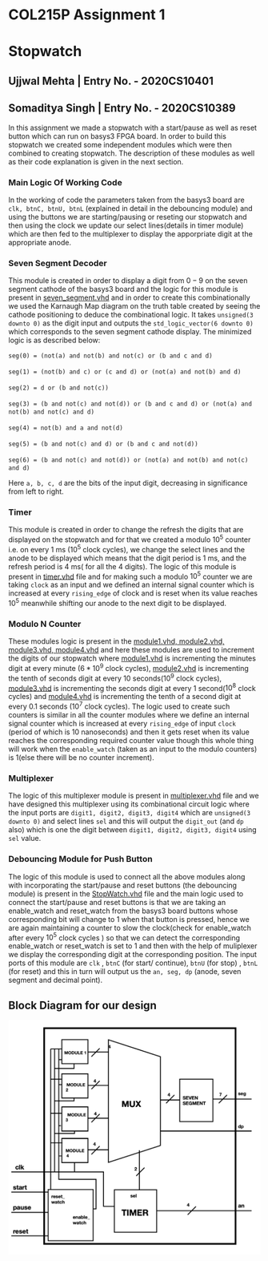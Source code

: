 # COL215P Assignment 1
# Stopwatch

## Ujjwal Mehta | Entry No. - 2020CS10401

## Somaditya Singh | Entry No. - 2020CS10389

In this assignment we made a stopwatch with a start/pause as well as reset button which can run on basys3 FPGA board. In order to build this stopwatch we created some independent modules which were then combined to creating stopwatch. The description of these modules as well as their code explanation is given in the next section.



### Main Logic Of Working Code

In the working of code the parameters taken from the basys3 board are `clk, btnC, btnU, btnL` (explained in detail in the debouncing module) and using the buttons we are starting/pausing or reseting our stopwatch and then using the clock we update our select lines(details in timer module) which are then fed to the multiplexer to display the apporpriate digit at the appropriate anode. 

### Seven Segment Decoder

This module is created in order to display a digit from $0-9$ on the seven segment cathode of the basys3 board and the logic for this module is present in <u>seven_segment.vhd</u> and in order to create this combinationally we used the Karnaugh Map diagram on the truth table created by seeing the cathode positioning to deduce the combinational logic. It takes `unsigned(3 downto 0)` as the digit input and outputs the `std_logic_vector(6 downto 0)` which corresponds to  the seven segment cathode display. The minimized logic is as described below:
```
seg(0) = (not(a) and not(b) and not(c) or (b and c and d)

seg(1) = (not(b) and c) or (c and d) or (not(a) and not(b) and d)

seg(2) = d or (b and not(c))

seg(3) = (b and not(c) and not(d)) or (b and c and d) or (not(a) and not(b) and not(c) and d)

seg(4) = not(b) and a and not(d)

seg(5) = (b and not(c) and d) or (b and c and not(d))

seg(6) = (b and not(c) and not(d)) or (not(a) and not(b) and not(c) and d)
```

Here `a, b, c, d` are the bits of the input digit, decreasing in significance from left to right.


### Timer

This module is created in order to change the refresh the digits that are displayed on the stopwatch and for that we created a modulo $10^5$ counter i.e. on every 1 ms ($10^5$ clock cycles), we change the select lines and the anode to be displayed which means that the digit period is 1 ms, and the refresh period is 4 ms( for all the 4 digits). The logic of this module is present in <u>timer.vhd</u> file and for making such a modulo $10^5$ counter we are taking `clock` as an input and we defined an internal signal counter which is increased at every `rising_edge` of clock and is reset when its value reaches $10^5$ meanwhile shifting our anode to the next digit to be displayed.



### Modulo N Counter

These modules logic is present in the <u>module1.vhd, module2.vhd, module3.vhd, module4.vhd</u> and here these modules are used to increment the digits of our stopwatch where <u>module1.vhd</u> is incrementing the minutes digit at every  minute ($6*10^9$ clock cycles), <u>module2.vhd</u> is incrementing the tenth of seconds digit at every 10 seconds($10^9$ clock cycles), <u>module3.vhd</u> is incrementing the seconds digit at every 1 second($10^8$ clock cycles) and <u>module4.vhd</u> is incrementing the tenth of a second digit at every 0.1 seconds ($10^7$ clock cycles). The logic used to create such counters is similar in all the counter modules where we define an internal signal counter which is increased at every `rising_edge` of input `clock` (period of which is 10 nanoseconds) and then it gets reset when its value reaches the corresponding required counter value though this whole thing will work when the `enable_watch` (taken as an input to the modulo counters) is 1(else there will be no counter increment).



### Multiplexer

The logic of this multiplexer module is present in <u>multiplexer.vhd</u> file and we have designed this multiplexer using its combinational circuit logic where the input ports are `digit1, digit2, digit3, digit4` which are `unsigned(3 downto 0)` and select lines `sel` and this will output the `digit_out` (and `dp` also) which is one the digit between `digit1, digit2, digit3, digit4` using `sel` value.  



### Debouncing Module for Push Button

The logic of this module is used to connect all the above modules along with incorporating the start/pause and reset buttons (the debouncing module) is present in the <u>StopWatch.vhd</u> file and the main logic used to connect the start/pause and reset buttons is that we are taking an enable_watch and reset_watch from the basys3 board buttons whose corresponding bit will change to 1 when that button is pressed, hence we are again maintaining a counter to slow the clock(check for enable_watch after every $10^5$ clock cycles ) so that we can detect the corresponding enable_watch or reset_watch is set to 1 and then with the help of muliplexer we display the corresponding digit at the corresponding  position. The input ports of this module are `clk` , `btnC` (for start/ continue), `btnU` (for stop) , `btnL` (for reset) and this in turn will output us the `an, seg, dp` (anode, seven segment and decimal point).

## Block Diagram for our design


![](BlockDiagram.png)